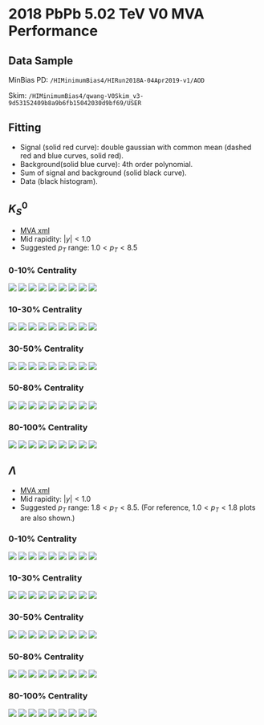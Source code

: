 # 2018 PbPb 5.02 TeV V0 MVA Performance

## Data Sample

MinBias PD: `/HIMinimumBias4/HIRun2018A-04Apr2019-v1/AOD`

Skim: `/HIMinimumBias4/qwang-V0Skim_v3-9d53152409b8a9b6fb15042030d9bf69/USER`

## Fitting

* Signal (solid red curve): double gaussian with common mean (dashed red and blue curves, solid red).
* Background(solid blue curve): 4th order polynomial.
* Sum of signal and background (solid black curve).
* Data (black histogram).

## $K_{S}^0$

* [MVA xml](BDT/MC_Full_BDT250_D4.KS.weights.xml)
* Mid rapidity: $|y|<1.0$
* Suggested $p_T$ range: $1.0 < p_T < 8.5$

### 0-10% Centrality

![](BDT/KS/hMassMid_0_4.png|width=100)
![](BDT/KS/hMassMid_0_5.png|width=100)
![](BDT/KS/hMassMid_0_6.png|width=100)
![](BDT/KS/hMassMid_0_7.png|width=100)
![](BDT/KS/hMassMid_0_8.png|width=100)
![](BDT/KS/hMassMid_0_9.png|width=100)
![](BDT/KS/hMassMid_0_10.png|width=100)
![](BDT/KS/hMassMid_0_11.png|width=100)
![](BDT/KS/hMassMid_0_12.png|width=100)

### 10-30% Centrality

![](BDT/KS/hMassMid_1_4.png)
![](BDT/KS/hMassMid_1_5.png)
![](BDT/KS/hMassMid_1_6.png)
![](BDT/KS/hMassMid_1_7.png)
![](BDT/KS/hMassMid_1_8.png)
![](BDT/KS/hMassMid_1_9.png)
![](BDT/KS/hMassMid_1_10.png)
![](BDT/KS/hMassMid_1_11.png)
![](BDT/KS/hMassMid_1_12.png)

### 30-50% Centrality

![](BDT/KS/hMassMid_2_4.png)
![](BDT/KS/hMassMid_2_5.png)
![](BDT/KS/hMassMid_2_6.png)
![](BDT/KS/hMassMid_2_7.png)
![](BDT/KS/hMassMid_2_8.png)
![](BDT/KS/hMassMid_2_9.png)
![](BDT/KS/hMassMid_2_10.png)
![](BDT/KS/hMassMid_2_11.png)
![](BDT/KS/hMassMid_2_12.png)

### 50-80% Centrality

![](BDT/KS/hMassMid_3_4.png)
![](BDT/KS/hMassMid_3_5.png)
![](BDT/KS/hMassMid_3_6.png)
![](BDT/KS/hMassMid_3_7.png)
![](BDT/KS/hMassMid_3_8.png)
![](BDT/KS/hMassMid_3_9.png)
![](BDT/KS/hMassMid_3_10.png)
![](BDT/KS/hMassMid_3_11.png)
![](BDT/KS/hMassMid_3_12.png)

### 80-100% Centrality

![](BDT/KS/hMassMid_4_4.png)
![](BDT/KS/hMassMid_4_5.png)
![](BDT/KS/hMassMid_4_6.png)
![](BDT/KS/hMassMid_4_7.png)
![](BDT/KS/hMassMid_4_8.png)
![](BDT/KS/hMassMid_4_9.png)
![](BDT/KS/hMassMid_4_10.png)
![](BDT/KS/hMassMid_4_11.png)
![](BDT/KS/hMassMid_4_12.png)

## $\Lambda$

* [MVA xml](BDT/MC_Full_BDT250_D4.LM.weights.xml)
* Mid rapidity: $|y|<1.0$
* Suggested $p_T$ range: $1.8 < p_T < 8.5$. (For reference, $1.0 < p_T < 1.8$ plots are also shown.)

### 0-10% Centrality

![](BDT/LM/hMassMid_0_4.png)
![](BDT/LM/hMassMid_0_5.png)
![](BDT/LM/hMassMid_0_6.png)
![](BDT/LM/hMassMid_0_7.png)
![](BDT/LM/hMassMid_0_8.png)
![](BDT/LM/hMassMid_0_9.png)
![](BDT/LM/hMassMid_0_10.png)
![](BDT/LM/hMassMid_0_11.png)
![](BDT/LM/hMassMid_0_12.png)

### 10-30% Centrality

![](BDT/LM/hMassMid_1_4.png)
![](BDT/LM/hMassMid_1_5.png)
![](BDT/LM/hMassMid_1_6.png)
![](BDT/LM/hMassMid_1_7.png)
![](BDT/LM/hMassMid_1_8.png)
![](BDT/LM/hMassMid_1_9.png)
![](BDT/LM/hMassMid_1_10.png)
![](BDT/LM/hMassMid_1_11.png)
![](BDT/LM/hMassMid_1_12.png)

### 30-50% Centrality

![](BDT/LM/hMassMid_2_4.png)
![](BDT/LM/hMassMid_2_5.png)
![](BDT/LM/hMassMid_2_6.png)
![](BDT/LM/hMassMid_2_7.png)
![](BDT/LM/hMassMid_2_8.png)
![](BDT/LM/hMassMid_2_9.png)
![](BDT/LM/hMassMid_2_10.png)
![](BDT/LM/hMassMid_2_11.png)
![](BDT/LM/hMassMid_2_12.png)

### 50-80% Centrality

![](BDT/LM/hMassMid_3_4.png)
![](BDT/LM/hMassMid_3_5.png)
![](BDT/LM/hMassMid_3_6.png)
![](BDT/LM/hMassMid_3_7.png)
![](BDT/LM/hMassMid_3_8.png)
![](BDT/LM/hMassMid_3_9.png)
![](BDT/LM/hMassMid_3_10.png)
![](BDT/LM/hMassMid_3_11.png)
![](BDT/LM/hMassMid_3_12.png)

### 80-100% Centrality

![](BDT/LM/hMassMid_4_4.png)
![](BDT/LM/hMassMid_4_5.png)
![](BDT/LM/hMassMid_4_6.png)
![](BDT/LM/hMassMid_4_7.png)
![](BDT/LM/hMassMid_4_8.png)
![](BDT/LM/hMassMid_4_9.png)
![](BDT/LM/hMassMid_4_10.png)
![](BDT/LM/hMassMid_4_11.png)
![](BDT/LM/hMassMid_4_12.png)